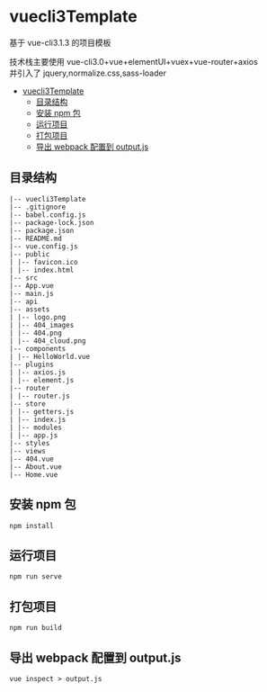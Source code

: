 # vuecli3Template

基于 vue-cli3.1.3 的项目模板<br/>

技术栈主要使用 vue-cli3.0+vue+elementUI+vuex+vue-router+axios<br/>
并引入了 jquery,normalize.css,sass-loader

<!-- TOC -->

- [vuecli3Template](#vuecli3template)
  - [目录结构](#目录结构)
  - [安装 npm 包](#安装-npm-包)
  - [运行项目](#运行项目)
  - [打包项目](#打包项目)
  - [导出 webpack 配置到 output.js](#导出-webpack-配置到-outputjs)

<!-- /TOC -->
## 目录结构

    |-- vuecli3Template
    |-- .gitignore
    |-- babel.config.js
    |-- package-lock.json
    |-- package.json
    |-- README.md
    |-- vue.config.js
    |-- public
    | |-- favicon.ico
    | |-- index.html
    |-- src
    |-- App.vue
    |-- main.js
    |-- api
    |-- assets
    | |-- logo.png
    | |-- 404_images
    | |-- 404.png
    | |-- 404_cloud.png
    |-- components
    | |-- HelloWorld.vue
    |-- plugins
    | |-- axios.js
    | |-- element.js
    |-- router
    | |-- router.js
    |-- store
    | |-- getters.js
    | |-- index.js
    | |-- modules
    | |-- app.js
    |-- styles
    |-- views
    |-- 404.vue
    |-- About.vue
    |-- Home.vue

## 安装 npm 包

```
npm install
```

## 运行项目

```
npm run serve
```

## 打包项目

```
npm run build
```

## 导出 webpack 配置到 output.js

```
vue inspect > output.js
```
